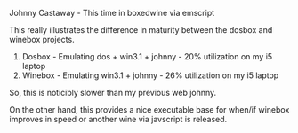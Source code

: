 Johnny Castaway - This time in boxedwine via emscript

This really illustrates the difference in maturity between the dosbox and winebox projects. 

  1. Dosbox - Emulating dos + win3.1 + johnny - 20% utilization on my i5 laptop
  2. Winebox - Emulating win3.1 + johnny - 26% utilization on my i5 laptop

So, this is noticibly slower than my previous web johnny.

On the other hand, this provides a nice executable base for when/if winebox improves in speed or another wine via javscript is released. 

